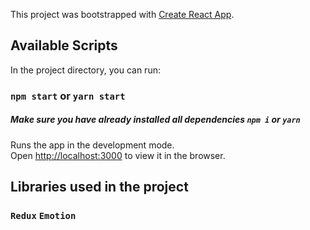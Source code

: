 This project was bootstrapped with [Create React App](https://github.com/facebook/create-react-app).

## Available Scripts

In the project directory, you can run:

### `npm start` or `yarn start`

##### Make sure you have already installed all dependencies `npm i` or `yarn`

Runs the app in the development mode.<br>
Open [http://localhost:3000](http://localhost:3000) to view it in the browser.

## Libraries used in the project
### `Redux` `Emotion`

